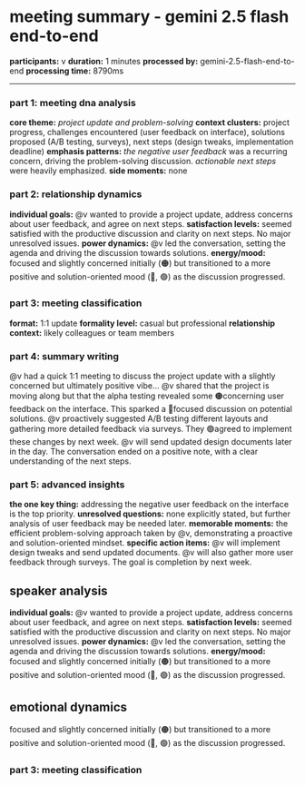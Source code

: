# meeting summary - gemini 2.5 flash end-to-end

**participants:** v
**duration:** 1 minutes
**processed by:** gemini-2.5-flash-end-to-end
**processing time:** 8790ms

---

### part 1: meeting dna analysis
**core theme:** _project update and problem-solving_
**context clusters:** project progress, challenges encountered (user feedback on interface), solutions proposed (A/B testing, surveys), next steps (design tweaks, implementation deadline)
**emphasis patterns:**  _the negative user feedback_ was a recurring concern, driving the problem-solving discussion.  _actionable next steps_ were heavily emphasized.
**side moments:** none


### part 2: relationship dynamics
**individual goals:** @v wanted to provide a project update, address concerns about user feedback, and agree on next steps.
**satisfaction levels:** seemed satisfied with the productive discussion and clarity on next steps.  No major unresolved issues.
**power dynamics:** @v led the conversation, setting the agenda and driving the discussion towards solutions.
**energy/mood:**  focused and slightly concerned initially (🟠) but transitioned to a more positive and solution-oriented mood (🔵, 🟢) as the discussion progressed.


### part 3: meeting classification
**format:** 1:1 update
**formality level:** casual but professional
**relationship context:** likely colleagues or team members


### part 4: summary writing

@v had a quick 1:1 meeting to discuss the project update with a slightly concerned but ultimately positive vibe...  @v shared that the project is moving along but that the alpha testing revealed some 🟠concerning user feedback on the interface.  This sparked a 🔵focused discussion on potential solutions.  @v proactively suggested A/B testing different layouts and gathering more detailed feedback via surveys. They 🟢agreed to implement these changes by next week. @v will send updated design documents later in the day. The conversation ended on a positive note, with a clear understanding of the next steps.

### part 5: advanced insights
**the one key thing:**  addressing the negative user feedback on the interface is the top priority.
**unresolved questions:** none explicitly stated, but further analysis of user feedback may be needed later.
**memorable moments:** the efficient problem-solving approach taken by @v, demonstrating a proactive and solution-oriented mindset.
**specific action items:** @v will implement design tweaks and send updated documents. @v will also gather more user feedback through surveys.  The goal is completion by next week.

## speaker analysis
**individual goals:** @v wanted to provide a project update, address concerns about user feedback, and agree on next steps.
**satisfaction levels:** seemed satisfied with the productive discussion and clarity on next steps.  No major unresolved issues.
**power dynamics:** @v led the conversation, setting the agenda and driving the discussion towards solutions.
**energy/mood:**  focused and slightly concerned initially (🟠) but transitioned to a more positive and solution-oriented mood (🔵, 🟢) as the discussion progressed.

## emotional dynamics
focused and slightly concerned initially (🟠) but transitioned to a more positive and solution-oriented mood (🔵, 🟢) as the discussion progressed.


### part 3: meeting classification